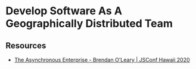 # Develop Software As A Geographically Distributed Team

## Resources

* [The Asynchronous Enterprise - Brendan O'Leary | JSConf Hawaii 2020](https://youtu.be/xRro-dDsYPU?list=PL37ZVnwpeshH-mmcnUNoM7LVyegK27Gm1)